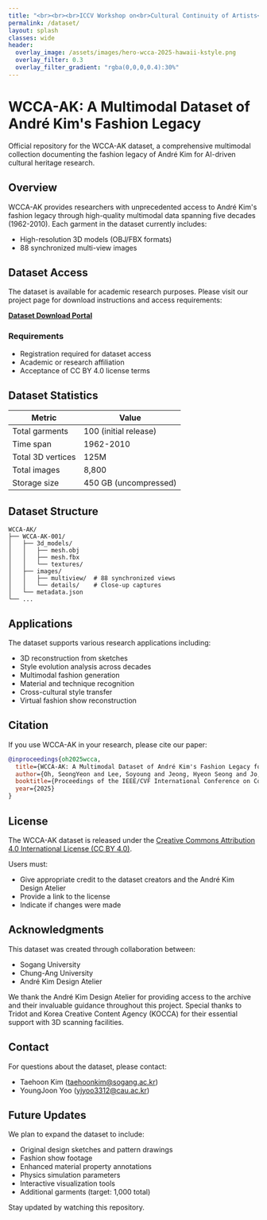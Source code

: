 ```yaml
---
title: "<br><br><br>ICCV Workshop on<br>Cultural Continuity of Artists<br><br><br>"
permalink: /dataset/
layout: splash
classes: wide
header:
  overlay_image: /assets/images/hero-wcca-2025-hawaii-kstyle.png
  overlay_filter: 0.3
  overlay_filter_gradient: "rgba(0,0,0,0.4):30%"
---
```


# WCCA-AK: A Multimodal Dataset of André Kim's Fashion Legacy

Official repository for the WCCA-AK dataset, a comprehensive multimodal collection documenting the fashion legacy of André Kim for AI-driven cultural heritage research.

## Overview

WCCA-AK provides researchers with unprecedented access to André Kim's fashion legacy through high-quality multimodal data spanning five decades (1962-2010). Each garment in the dataset currently includes:

- High-resolution 3D models (OBJ/FBX formats)
- 88 synchronized multi-view images 

## Dataset Access

The dataset is available for academic research purposes. Please visit our project page for download instructions and access requirements:

**[Dataset Download Portal](https://huggingface.co/datasets/SY95/WCCA-AK-images)**

### Requirements
- Registration required for dataset access
- Academic or research affiliation
- Acceptance of CC BY 4.0 license terms

## Dataset Statistics

| Metric | Value |
|--------|-------|
| Total garments | 100 (initial release) |
| Time span | 1962-2010 |
| Total 3D vertices | 125M |
| Total images | 8,800 |
| Storage size | 450 GB (uncompressed) |

## Dataset Structure

```
WCCA-AK/
├── WCCA-AK-001/
│   ├── 3d_models/
│   │   ├── mesh.obj
│   │   ├── mesh.fbx
│   │   └── textures/
│   ├── images/
│   │   ├── multiview/  # 88 synchronized views
│   │   └── details/    # Close-up captures
│   └── metadata.json
└── ...
```

## Applications

The dataset supports various research applications including:

- 3D reconstruction from sketches
- Style evolution analysis across decades
- Multimodal fashion generation
- Material and technique recognition
- Cross-cultural style transfer
- Virtual fashion show reconstruction

## Citation

If you use WCCA-AK in your research, please cite our paper:

```bibtex
@inproceedings{oh2025wcca,
  title={WCCA-AK: A Multimodal Dataset of André Kim's Fashion Legacy for AI-Driven Cultural Heritage Research},
  author={Oh, SeongYeon and Lee, Soyoung and Jeong, Hyeon Seong and Jo, Sangwoo and Kim, JinYoung and Choi, Yeonseo and Yoo, YoungJoon and Kim, Taehoon},
  booktitle={Proceedings of the IEEE/CVF International Conference on Computer Vision Workshops},
  year={2025}
}
```

## License

The WCCA-AK dataset is released under the [Creative Commons Attribution 4.0 International License (CC BY 4.0)](https://creativecommons.org/licenses/by/4.0/).

Users must:
- Give appropriate credit to the dataset creators and the André Kim Design Atelier
- Provide a link to the license
- Indicate if changes were made

## Acknowledgments

This dataset was created through collaboration between:
- Sogang University
- Chung-Ang University  
- André Kim Design Atelier

We thank the André Kim Design Atelier for providing access to the archive and their invaluable guidance throughout this project. Special thanks to Tridot and Korea Creative Content Agency (KOCCA) for their essential support with 3D scanning facilities.

## Contact

For questions about the dataset, please contact:
- Taehoon Kim (taehoonkim@sogang.ac.kr)
- YoungJoon Yoo (yjyoo3312@cau.ac.kr)

## Future Updates

We plan to expand the dataset to include:
- Original design sketches and pattern drawings
- Fashion show footage
- Enhanced material property annotations
- Physics simulation parameters
- Interactive visualization tools
- Additional garments (target: 1,000 total)

Stay updated by watching this repository.

